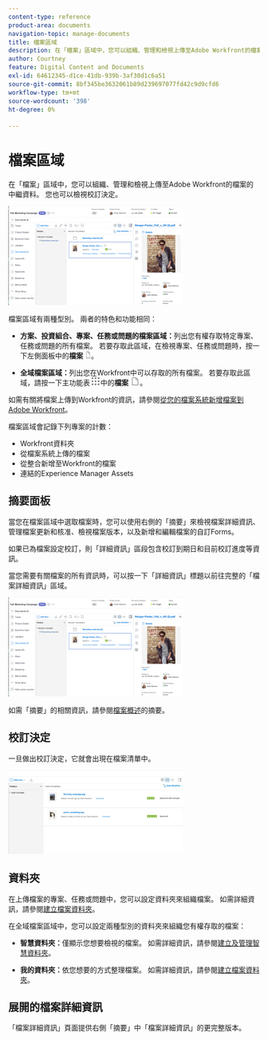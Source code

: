 ```yaml
---
content-type: reference
product-area: documents
navigation-topic: manage-documents
title: 檔案區域
description: 在「檔案」區域中，您可以組織、管理和檢視上傳至Adobe Workfront的檔案的中繼資料。 您也可以檢視校訂決定。
author: Courtney
feature: Digital Content and Documents
exl-id: 64612345-d1ce-41db-939b-3af30d1c6a51
source-git-commit: 8bf345be3632061b89d239697077fd42c9d9cfd6
workflow-type: tm+mt
source-wordcount: '398'
ht-degree: 0%

---
```


# 檔案區域

在「檔案」區域中，您可以組織、管理和檢視上傳至Adobe Workfront的檔案的中繼資料。 您也可以檢視校訂決定。

![](assets/documents-area-v2-350x199.png)

檔案區域有兩種型別。 兩者的特色和功能相同：

* **方案、投資組合、專案、任務或問題的檔案區域：**&#x200B;列出您有權存取特定專案、任務或問題的所有檔案。 若要存取此區域，在檢視專案、任務或問題時，按一下左側面板中的&#x200B;**檔案** ![](assets/document-icon-12x14.png)。

* **全域檔案區域：**&#x200B;列出您在Workfront中可以存取的所有檔案。 若要存取此區域，請按一下主功能表![](assets/main-menu-icon.png)中的&#x200B;**檔案** ![](assets/document-icon.png)。

如需有關將檔案上傳到Workfront的資訊，請參閱[從您的檔案系統新增檔案到Adobe Workfront](../../documents/adding-documents-to-workfront/add-documents-from-file-system.md)。


檔案區域會記錄下列專案的計數：

* Workfront資料夾
* 從檔案系統上傳的檔案
* 從整合新增至Workfront的檔案
* 連結的Experience Manager Assets

## 摘要面板

當您在檔案區域中選取檔案時，您可以使用右側的「摘要」來檢視檔案詳細資訊、管理檔案更新和核准、檢視檔案版本，以及新增和編輯檔案的自訂Forms。

如果已為檔案設定校訂，則「詳細資訊」區段包含校訂到期日和目前校訂進度等資訊。

當您需要有關檔案的所有資訊時，可以按一下「詳細資訊」標題以前往完整的「檔案詳細資訊」區域。

![](assets/documents-area-v2-350x199.png)

如需「摘要」的相關資訊，請參閱[檔案概述](../../documents/managing-documents/summary-for-documents.md)的摘要。

## 校訂決定

一旦做出校訂決定，它就會出現在檔案清單中。

![](assets/proof-decision---doc-list-350x168.png)

## 資料夾

在上傳檔案的專案、任務或問題中，您可以設定資料夾來組織檔案。 如需詳細資訊，請參閱[建立檔案資料夾](../../documents/organizing-documents/create-documents-folder.md)。

在全域檔案區域中，您可以設定兩種型別的資料夾來組織您有權存取的檔案：

* **智慧資料夾：**&#x200B;僅顯示您想要檢視的檔案。 如需詳細資訊，請參閱[建立及管理智慧資料夾](../../documents/organizing-documents/create-manage-smart-folders.md)。

* **我的資料夾：**&#x200B;依您想要的方式整理檔案。 如需詳細資訊，請參閱[建立檔案資料夾](../../documents/organizing-documents/create-documents-folder.md)。

## 展開的檔案詳細資訊

「檔案詳細資訊」頁面提供右側「摘要」中「檔案詳細資訊」的更完整版本。
